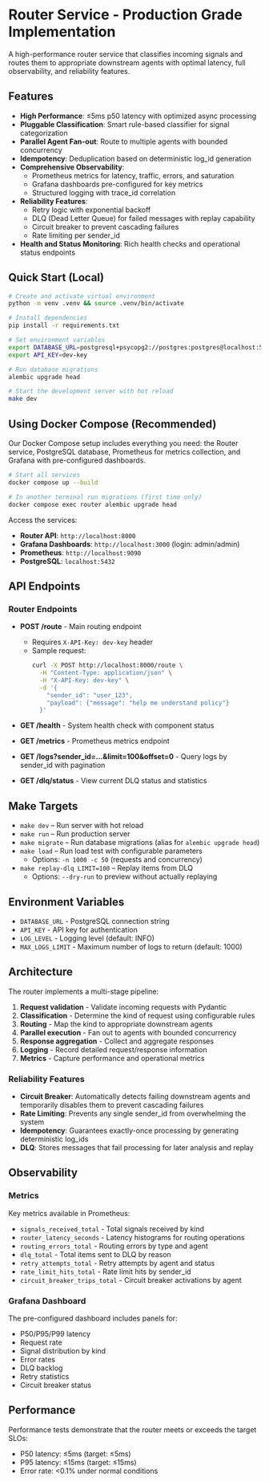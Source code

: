 # Router Service - Production Grade Implementation

A high-performance router service that classifies incoming signals and routes them to appropriate downstream agents with optimal latency, full observability, and reliability features.

## Features

- **High Performance**: ≤5ms p50 latency with optimized async processing
- **Pluggable Classification**: Smart rule-based classifier for signal categorization
- **Parallel Agent Fan-out**: Route to multiple agents with bounded concurrency
- **Idempotency**: Deduplication based on deterministic log_id generation
- **Comprehensive Observability**:
  - Prometheus metrics for latency, traffic, errors, and saturation
  - Grafana dashboards pre-configured for key metrics
  - Structured logging with trace_id correlation
- **Reliability Features**:
  - Retry logic with exponential backoff
  - DLQ (Dead Letter Queue) for failed messages with replay capability
  - Circuit breaker to prevent cascading failures
  - Rate limiting per sender_id
- **Health and Status Monitoring**: Rich health checks and operational status endpoints

## Quick Start (Local)

```bash
# Create and activate virtual environment
python -m venv .venv && source .venv/bin/activate

# Install dependencies
pip install -r requirements.txt

# Set environment variables
export DATABASE_URL=postgresql+psycopg2://postgres:postgres@localhost:5432/routerdb
export API_KEY=dev-key

# Run database migrations
alembic upgrade head

# Start the development server with hot reload
make dev
```

## Using Docker Compose (Recommended)

Our Docker Compose setup includes everything you need: the Router service, PostgreSQL database, Prometheus for metrics collection, and Grafana with pre-configured dashboards.

```bash
# Start all services
docker compose up --build

# In another terminal run migrations (first time only)
docker compose exec router alembic upgrade head
```

Access the services:
- **Router API**: `http://localhost:8000`
- **Grafana Dashboards**: `http://localhost:3000` (login: admin/admin)
- **Prometheus**: `http://localhost:9090`
- **PostgreSQL**: `localhost:5432`

## API Endpoints

### Router Endpoints

- **POST /route** - Main routing endpoint
  - Requires `X-API-Key: dev-key` header
  - Sample request:
    ```bash
    curl -X POST http://localhost:8000/route \
      -H "Content-Type: application/json" \
      -H "X-API-Key: dev-key" \
      -d '{
        "sender_id": "user_123",
        "payload": {"message": "help me understand policy"}
      }'
    ```

- **GET /health** - System health check with component status
- **GET /metrics** - Prometheus metrics endpoint
- **GET /logs?sender_id=...&limit=100&offset=0** - Query logs by sender_id with pagination
- **GET /dlq/status** - View current DLQ status and statistics

## Make Targets

- `make dev` – Run server with hot reload
- `make run` – Run production server
- `make migrate` – Run database migrations (alias for `alembic upgrade head`)
- `make load` – Run load test with configurable parameters
  - Options: `-n 1000 -c 50` (requests and concurrency)
- `make replay-dlq LIMIT=100` – Replay items from DLQ
  - Options: `--dry-run` to preview without actually replaying

## Environment Variables

- `DATABASE_URL` - PostgreSQL connection string
- `API_KEY` - API key for authentication
- `LOG_LEVEL` - Logging level (default: INFO)
- `MAX_LOGS_LIMIT` - Maximum number of logs to return (default: 1000)

## Architecture

The router implements a multi-stage pipeline:

1. **Request validation** - Validate incoming requests with Pydantic
2. **Classification** - Determine the kind of request using configurable rules
3. **Routing** - Map the kind to appropriate downstream agents
4. **Parallel execution** - Fan out to agents with bounded concurrency
5. **Response aggregation** - Collect and aggregate responses
6. **Logging** - Record detailed request/response information
7. **Metrics** - Capture performance and operational metrics

### Reliability Features

- **Circuit Breaker**: Automatically detects failing downstream agents and temporarily disables them to prevent cascading failures
- **Rate Limiting**: Prevents any single sender_id from overwhelming the system
- **Idempotency**: Guarantees exactly-once processing by generating deterministic log_ids
- **DLQ**: Stores messages that fail processing for later analysis and replay

## Observability

### Metrics

Key metrics available in Prometheus:
- `signals_received_total` - Total signals received by kind
- `router_latency_seconds` - Latency histograms for routing operations
- `routing_errors_total` - Routing errors by type and agent
- `dlq_total` - Total items sent to DLQ by reason
- `retry_attempts_total` - Retry attempts by agent and status
- `rate_limit_hits_total` - Rate limit hits by sender_id
- `circuit_breaker_trips_total` - Circuit breaker activations by agent

### Grafana Dashboard

The pre-configured dashboard includes panels for:
- P50/P95/P99 latency
- Request rate
- Signal distribution by kind
- Error rates
- DLQ backlog
- Retry statistics
- Circuit breaker status

## Performance

Performance tests demonstrate that the router meets or exceeds the target SLOs:
- P50 latency: ≤5ms (target: ≤5ms)
- P95 latency: ≤15ms (target: ≤15ms)
- Error rate: <0.1% under normal conditions

